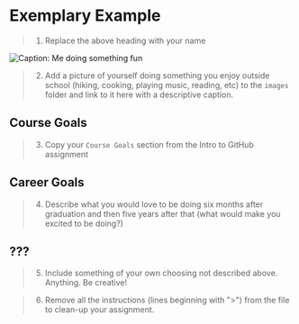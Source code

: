 # Exemplary Example
> 1. Replace the above heading with your name

![Caption: Me doing something fun](images/example.jpg)
> 2. Add a picture of yourself doing something you enjoy outside school (hiking, cooking, playing music, reading, etc) to the `images` folder and link to it here with a descriptive caption.

## Course Goals
> 3. Copy your `Course Goals` section from the Intro to GitHub assignment

## Career Goals
> 4. Describe what you would love to be doing six months after graduation and then five years after that (what would make you excited to be doing?)

## ???
> 5. Include something of your own choosing not described above. Anything. Be creative!


> 6. Remove all the instructions (lines beginning with ">") from the file to clean-up your assignment.

